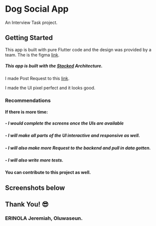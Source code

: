 # Dog Social App

An Interview Task project.

## Getting Started

This app is built with pure Flutter code and the design was provided by a team.
The is the figma [link](https://www.figma.com/file/bSQMB5hImn2F44fmsr9559/Flutter-Interview-Task?node-id=0%3A1).
##### **This app is built with the [Stacked](www.filledstacks.com) Architecture.**

I made Post Request to this [link](https://hookb.in/pzQ7aK2YoKURPnrrPdZY).

I made the UI pixel perfect and it looks good.

### Recommendations
#### If there is more time:
#####    - I would complete the screens once the UIs are available
#####    - I will make all parts of the UI interactive and responsive as well.
#####    - I will also make more Request to the backend and pull in data gotten.
#####    - I will also write more tests.

#### You can contribute to this project as well.
    
  ## Screenshots below
  

## Thank You! 😎

### ERINOLA Jeremiah, Oluwaseun.
